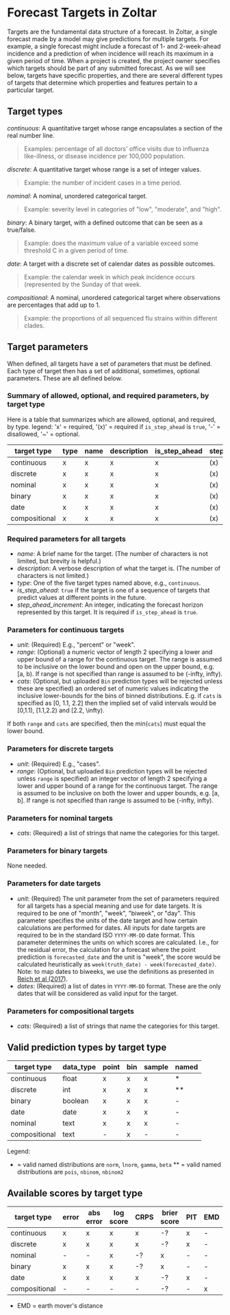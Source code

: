 # Forecast Targets in Zoltar

Targets are the fundamental data structure of a forecast. In Zoltar, a single forecast made by a model may give
predictions for multiple targets. For example, a single forecast might include a forecast of 1- and 2-week-ahead
incidence and a prediction of when incidence will reach its maximum in a given period of time. When a project is
created, the project owner specifies which targets should be part of any submitted forecast. As we will see below,
targets have specific properties, and there are several different types of targets that determine which properties and
features pertain to a particular target.


## Target types

*continuous*: A quantitative target whose range encapsulates a section of the real number line. 
> Examples: percentage of all doctors' office visits due to influenza like-illness, or disease incidence per 100,000 population.

*discrete*: A quantitative target whose range is a set of integer values. 
> Example: the number of incident cases in a time period.

*nominal*: A nominal, unordered categorical target. 
> Example: severity level in categories of "low", "moderate", and "high".

*binary*: A binary target, with a defined outcome that can be seen as a true/false. 
> Example: does the maximum value of a variable exceed some threshold C in a given period of time.

*date*: A target with a discrete set of calendar dates as possible outcomes. 
> Example: the calendar week in which peak incidence occurs (represented by the Sunday of that week.

*compositional*: A nominal, unordered categorical target where observations are percentages that add up to 1. 
> Example: the proportions of all sequenced flu strains within different clades.


## Target parameters

When defined, all targets have a set of parameters that must be defined. Each type of target then has a set of
additional, sometimes, optional parameters. These are all defined below.

### Summary of allowed, optional, and required parameters, by target type

Here is a table that summarizes which are allowed, optional, and required, by type. legend: 'x' = required, '(x)' = required if `is_step_ahead` is `true`, '-' = disallowed, '~' = optional.

target type   | type | name | description | is_step_ahead |  step_ahead_increment | unit | range | cats | dates
------------- | ---- | ---- | ----------- | ------------- | ----------------------| ---- | ----- | ---- | -----
continuous    |  x   |  x   |     x       |      x        |          (x)          |  x   |   ~   |  ~   |  -   
discrete      |  x   |  x   |     x       |      x        |          (x)          |  x   |   ~   |  -   |  -   
nominal       |  x   |  x   |     x       |      x        |          (x)          |  -   |   -   |  x   |  -   
binary        |  x   |  x   |     x       |      x        |          (x)          |  -   |   -   |  -   |  -   
date          |  x   |  x   |     x       |      x        |          (x)          |  x   |   -   |  -   |  x   
compositional |  x   |  x   |     x       |      x        |          (x)          |  -   |   -   |  x   |  -   

### Required parameters for all targets

- *name*: A brief name for the target. (The number of characters is not limited, but brevity is helpful.)
- *description*: A verbose description of what the target is. (The number of characters is not limited.)
- *type*: One of the five target types named above, e.g., `continuous`.
- *is_step_ahead*: `true` if the target is one of a sequence of targets that predict values at different points in the future.
- *step_ahead_increment*: An integer, indicating the forecast horizon represented by this target. It is required if `is_step_ahead` is `true`. 

### Parameters for continuous targets

- *unit*: (Required) E.g., "percent" or "week".
- *range*: (Optional) a numeric vector of length 2 specifying a lower and upper bound of a range for the continuous
  target. The range is assumed to be inclusive on the lower bound and open on the upper bound, e.g. [a, b). If range is
  not specified than range is assumed to be (-infty, infty).
- *cats*: (Optional, but uploaded `Bin` prediction types will be rejected unless these are specified) an ordered set of
  numeric values indicating the inclusive lower-bounds for the bins of binned distributions. E.g. if `cats` is specified
  as [0, 1.1, 2.2] then the implied set of valid intervals would be [0,1.1), [1.1,2.2) and [2.2, \infty).
  <!-- NGR: is upper bound always specified as infinity?-->

If both `range` and `cats` are specified, then the min(`cats`) must equal the lower bound.

### Parameters for discrete targets

- *unit*: (Required) E.g., "cases".
- *range*: (Optional, but uploaded `Bin` prediction types will be rejected unless `range` is specified) 
  an integer vector of length 2 specifying a lower and upper bound of a range for the continuous
  target. The range is assumed to be inclusive on both the lower and upper bounds, e.g. [a, b]. If range is not
  specified than range is assumed to be (-infty, infty).

### Parameters for nominal targets

- *cats*: (Required) a list of strings that name the categories for this target. 

### Parameters for binary targets

None needed.

### Parameters for date targets

- *unit*: (Required) The unit parameter from the set of parameters required for all targets has a special meaning and use for date targets. It is required to be one of "month", "week", "biweek", or "day". This parameter specifies the units of the date target and how certain calculations are performed for dates. All inputs for date targets are required to be in the standard ISO `YYYY-MM-DD` date format. This parameter determines the units on which scores are calculated. I.e., for the residual error, the calculation for a forecast where the point prediction is `forecasted_date` and the unit is "week", the score would be calculated heuristically as `week(truth_date) - week(forecasted_date)`. Note: to map dates to biweeks, we use the definitions as presented in [Reich et al (2017)](https://doi.org/10.1371/journal.pntd.0004761.s001).
- *dates*: (Required) a list of dates in `YYYY-MM-DD` format. These are the only dates that will be considered as valid input for the target. <!-- NGR: do we want to consider encoding the info about which dates are valid for particular ranges of timezeroes? I.e. embed the idea of "seasons" here? I say no, for starters?  -->

<!-- 
General notes on date targets
Date targets are represented by the `dates` data type in the database. On the one hand, original data, submitted with data_type="text" is retained. On the other hand, a transformed version of the data is also retained, as integer values. I order for this transformation to work, we must have a unique, well-defined method to transform the submitted text into integers. We rely on standard libraries for date transformations to ensure the transformations are valid and accurate. 

All input data into date targets must be unambiguously readable in "YYYY-MM-DD" or "YYYYMMDD" format. 

Every date target must have a set of dates (also in YYYYMMDD format) that are valid. For example, a "peak week" target might designate only a set of Sundays as valid dates. This would in essence force the dates/values to be a set of pre-specified dates. In the target description the project owner could specify that, external to Zoltar, the given set of dates would be translated into and represented as, say, MMWR weeks using the `MMWRweek` R package, or week-in-year as in `format(date, "%W")` (i.e., using strptime formatting rules).

Based off of the unit in the target definition, every date would use a fixed unit conversion for point forecast scoring. For example, if `unit=="week"` then point forecast scores would be represented by "week" units. So, the truth for a given timezero-datetarget might be truth="2019-12-15" and a point forecast might be pred="2020-01-05" (both values chosen deliberately to be Sundays). Then we could operate on these numbers as "weeks" and determine the best, standardized way to produce that the difference = truth - pred = 3. 
 -->

### Parameters for compositional targets

- *cats*: (Required) a list of strings that name the categories for this target. 


## Valid prediction types by target type

target type   | data_type | point     |    bin    | sample    |  named     
------------- | --------- | --------- | --------- | --------- | --------- 
continuous    |   float   |    x      |    x      |    x      |    *      
discrete      |   int     |    x      |    x      |    x      |   **      
binary        |  boolean  |    x      |    x      |    x      |    -      
date          |   date    |    x      |    x      |    x      |    -      
nominal       |   text    |    x      |    x      |    x      |    -      
compositional |   text    |    -      |    x      |    -      |    -      

Legend:
* = valid named distributions are `norm`, `lnorm`, `gamma`, `beta`
** = valid named distributions are `pois`, `nbinom`, `nbinom2`


## Available scores by target type

target type   | error     | abs error | log score | CRPS      | brier score | PIT       | EMD  
------------- | --------- | --------- | --------- | --------- | ----------- | --------- | ---  
continuous    |    x      |    x      |    x      |    x      |    -?       |    x      |  -  
discrete      |    x      |    x      |    x      |    x      |    -?       |    x      |  -  
nominal       |    -      |    -      |    x      |    -?     |    x        |    -      |  -  
binary        |    x      |    x      |    x      |    -?     |    x        |    -      |  -  
date          |    x      |    x      |    x      |    x      |    -?       |    x      |  -  
compositional |    -      |    -      |    -      |    -      |    -?       |    -      |  x  

* EMD = earth mover's distance

